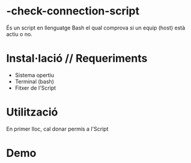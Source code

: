 # -check-connection-script

És un script en llenguatge Bash el qual comprova si un equip (host) està actiu o no.

# Instal·lació // Requeriments 

* Sistema opertiu
* Terminal (bash)
* Fitxer de l'Script

# Utilització
En primer lloc, cal donar permís a l'Script
# Demo
